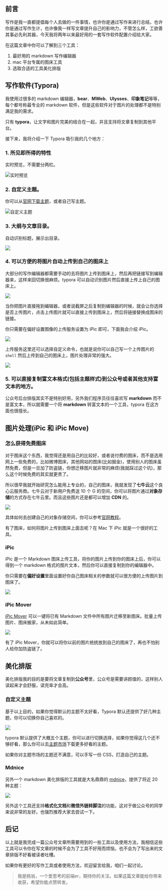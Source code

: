## 前言

写作是我一直都提倡每个人去做的一件事情，也许你是通过写作来进行总结，也许你是通过写作生计，也许像我一样写文章提升自己的影响力，不管怎么样，工欲善其事必先利其器，今天我将两年以来最好用的一套写作软件配置介绍给大家。

在这篇文章中你可以了解到三个工具：

1. 最好用的 markdown 写作编辑器
2. mac 平台专属的图床工具
3. 选取合适的工具美化排版

## 写作软件(Typora)

我使用过很多的 markdown 编辑器，**bear**、**MWeb**、**UIysses**、**印象笔记**等等，每个都号称最专业的 markdown 软件，但是这些软件对于图片的处理都不是特别满足我的需求。

只有 **typora**，让文字和图片完美的结合在一起，并且支持将文章复制到其他平台。

接下来，我将介绍一下 Typora 吸引我的几个地方：

###  1. 所见即所得的特性

实时预览，不需要分两栏。

![实时预览](http://imgs.taoweng.site/2020-05-10-132912.gif)

### 2. 自定义主题。

你可以从[官网下载主题](http://theme.typora.io/)，或者自己写主题。

![自定义主题](http://imgs.taoweng.site/2020-05-10-133121.jpg)



### 3. 大纲与文章目录。

自动识别标题，展示出目录。

![](http://imgs.taoweng.site/2020-05-10-133207.png)

### 4. 可以方便的将图片自动上传到自己的图床上

大部分的写作编辑器都需要手动的去将图片上传到图床上，然后再把链接写到编辑器来，这样来回切换很麻烦。typora 可以自动识别图片然后直接上传上自己的图床上。

![](http://imgs.taoweng.site/2020-05-10-133238.png)

当你把图片直接拖到编辑器，或者说截屏之后复制到编辑器的时候，就会让你选择是否上传图片，点击上传图片就可以直接上传到图床上，然后将链接替换成图床的链接。

你只需要在偏好设置图像的上传服务设置为 iPic 即可，下面我会介绍 iPic。

![](http://imgs.taoweng.site/2020-05-10-133258.png)

上传服务这里还可以选择自定义命令，也就是说你可以自己写一个上传图片的 `shell` 然后上传到自己的图床上，图片处理非常的强大。

![](http://imgs.taoweng.site/2020-05-10-133310.png)

### 5. 可以直接复制富文本格式(包括主题样式)到公众号或者其他支持富文本的地方。

公众号后台排版其实不是特别好用，另外我们程序员往往喜欢写 **markdown** 而不是富文本，所以就需要一个将 **markdown** 转富文本的一个工具，typora 在这方面也很擅长。

## 图片处理(iPic 和 iPic Move)

### 怎么获得免费图床

对于图床这个东西，我觉得还是用自己的比较好，或者说付费的图床，而不是选用网上一些免费的，比如微博图床，其他网站的图床(比如掘金)，使用别人的图床虽然免费，但是一旦加了防盗链，你想迁移图片就非常的麻烦(我就踩过这个坑)，那么这个时候免费的其实就更贵了。

所以很早我就开始研究怎么能用上专业的，自己的图床，我就发现了**七牛云**这个良心云服务商。七牛云对于新用户免费送 10 个 G 的空间，你可以将图片通过**对象存储**的方式存在七牛云里。而且这些图片还是都可以增加 **CDN** 的。

![](http://imgs.taoweng.site/2020-05-10-133320.png)

具体如何去创建自己的对象存储空间，你可以参考[官网教程](https://developer.qiniu.com/kodo/manual/1233/console-quickstart)。

有了图床，如何将图片上传到图床上面去呢？在 Mac 下 iPic 就是一个很好的工具。

### iPic

iPic 是一个 Markdown 图床上传工具，将你的图片上传到你的图床上后，你可以得到一个 markdown 格式的图片文本，然后你可以直接复制到你的编辑器中。

你只需要在**偏好设置**里面设置好你自己图床相关的参数就可以很方便的上传图片到图床了。

![](http://imgs.taoweng.site/2020-05-10-133329.png)

### iPic Mover

[iPic Mover](https://itunes.apple.com/cn/app/id1183822957?ls=1&mt=12) 可以一键将已有 Markdown 文件中所有图片迁移至新图床。批量上传图片、图床搬家，从未如此简单。

![](https://ps-hz.toolinbox.net/006y8lVagw1fajaszqardg30ia0bc4cp.gif)

有了 iPic Mover，你就可以将你以前的图片统统放到自己的图床了，再也不怕别人给你加防盗链了。

## 美化排版

美化排版我的目的是要将文章复制到**公众号**里，公众号是需要讲颜值的，这样别人读起来才会舒服，读完率才会高。

### 自定义主题

基于以上目的，如果你觉得默认的主题不太好看，Typora 默认还提供了好几种主题，你可以切换你自己喜欢的。

![](http://imgs.taoweng.site/2020-05-10-133351.png)

typora 默认提供了大概五个主题，你可以进行切换选择，如果你觉得这几个还不够好看，那么你可以去[主题市场](http://theme.typora.io/)下载更多好看的主题。

如果你对主题市场的主题还不满意，可以手写一份 CSS，打造自己的主题。

### Mdnice

另外一个 markdown 美化排版的工具就是大名鼎鼎的 [mdnice](https://mdnice.com/)，提供了将近 20 种主题：

![](http://imgs.taoweng.site/2020-05-10-133403.png)

另外这个工具还支持**格式化文档**和**微信外链转脚注**的功能，这对于做公众号的同学来说非常的友好。也强烈推荐大家去尝试一下。

## 后记

以上就是我完成一篇公众号文章所需要用到的一些工具以及使用方法，我相信这些工具可以令你在写文章的时候不会为了工具不好用而烦恼，也不会为了写出来的文章排版不好看被读者吐槽。

如果你有更好的写作工具或者使用方法，欢迎留言给我，咱们一起讨论。

> 我是桃翁，一个爱思考的前端er，期待你的关注。如果这篇文章能给你带来收获，希望你能点赞转发。